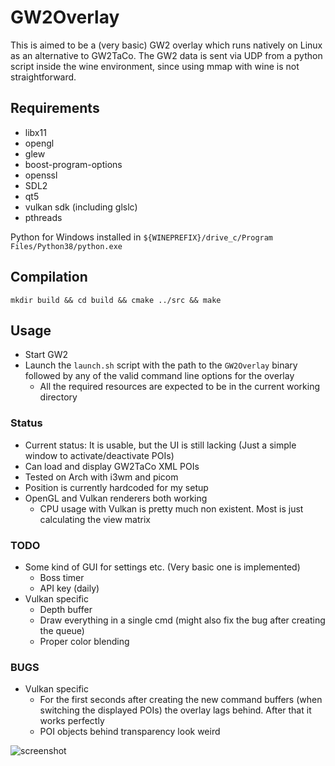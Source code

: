 # GW2Overlay

This is aimed to be a (very basic) GW2 overlay which runs natively on Linux as an alternative to GW2TaCo.
The GW2 data is sent via UDP from a python script inside the wine environment, since using mmap with wine is not straightforward.

## Requirements
 * libx11
 * opengl
 * glew
 * boost-program-options
 * openssl
 * SDL2
 * qt5
 * vulkan sdk (including glslc)
 * pthreads

Python for Windows installed in `${WINEPREFIX}/drive_c/Program Files/Python38/python.exe`

## Compilation
 `mkdir build && cd build && cmake ../src && make`


## Usage
 * Start GW2
 * Launch the `launch.sh` script with the path to the `GW2Overlay` binary followed by any of the valid command line options for the overlay
   * All the required resources are expected to be in the current working directory

### Status
 * Current status: It is usable, but the UI is still lacking (Just a simple window to activate/deactivate POIs)
 * Can load and display GW2TaCo XML POIs
 * Tested on Arch with i3wm and picom
 * Position is currently hardcoded for my setup
 * OpenGL and Vulkan renderers both working
   * CPU usage with Vulkan is pretty much non existent. Most is just calculating the view matrix

### TODO
 * Some kind of GUI for settings etc. (Very basic one is implemented)
   * Boss timer
   * API key (daily)
 * Vulkan specific
   * Depth buffer
   * Draw everything in a single cmd (might also fix the bug after creating the queue)
   * Proper color blending
 
### BUGS
 * Vulkan specific
   * For the first seconds after creating the new command buffers (when switching the displayed POIs) the overlay lags behind. After that it works perfectly
   * POI objects behind transparency look weird
  
 ![screenshot](https://user-images.githubusercontent.com/1054449/90751525-89bd8880-e2d6-11ea-9985-2ffa561d9049.png)
